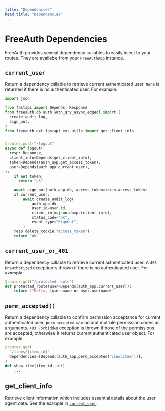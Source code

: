 ```yaml
---
title: "Dependencies"
head.title: "Dependencies"
---
```


# FreeAuth Dependencies

FreeAuth provides several dependency callables to easily inject to your routes. They are available from your `FreeAuthApp` instance.


## `current_user`

Return a dependency callable to retrieve current authenticated user. `None` is returned if there is no authenticated user. For example:

```python
import json

from fastapi import Depends, Response
from freeauth.db.auth.auth_qry_async_edgeql import (
  create_audit_log,
  sign_out,
)
from freeauth.ext.fastapi_ext.utils import get_client_info


@router.post("/logout")
async def logout(
  resp: Response,
  client_info=Depends(get_client_info),
  token=Depends(auth_app.get_access_token),
  user=Depends(auth_app.current_user),
):
    if not token:
      return "ok"

    await sign_out(auth_app.db, access_token=token.access_token)
    if current_user:
        await create_audit_log(
            auth_app.db,
            user_id=user.id,
            client_info=json.dumps(client_info),
            status_code="OK",
            event_type="SignOut",
        )
    resp.delete_cookie("access_token")
    return "ok"
```

## `current_user_or_401`

Return a dependency callable to retrieve current authenticated user. A `401 Unauthorized` exception is thrown if there is no authenticated user. For example:

```python
@router.get("/protected-route")
def protected_route(user=Depends(auth_app.current_user)):
    return f"Hello, {user.name or user.username}"
```

## `perm_accepted()`

Return a dependency callable to confirm permission acceptance for current authenticated user, `perm_accepted` can accept multiple permission codes as arguments. `403 Forbidden` exception is thrown if none of the permissions are accepted, otherwise, it returns current authenticated user object. For example:

```python
@router.get(
  "/items/{item_id}"
  dependencies=[Depends(auth_app.perm_accepted("view:item"))],
)
def show_item(item_id: int):
    ...
```

## get_client_info

Retrieve client information which includes essential details about the user agent data. See the example in [`current_user`](#current_user).
